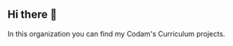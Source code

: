 ## Hi there 👋

In this organization you can find my Codam's Curriculum projects.

<!--

**Here are some ideas to get you started:**

Each project repository starts with a number that represents the level in which that project belongs to.
Codam's Core curriculum consists of 7 levels, each of increasing difficulty.

🙋‍♀️ A short introduction - what is your organization all about?
🌈 Contribution guidelines - how can the community get involved?
👩‍💻 Useful resources - where can the community find your docs? Is there anything else the community should know?
🧙 Remember, you can do mighty things with the power of [Markdown](https://docs.github.com/github/writing-on-github/getting-started-with-writing-and-formatting-on-github/basic-writing-and-formatting-syntax)
-->
